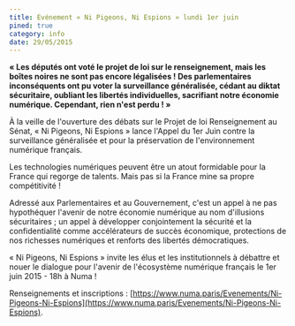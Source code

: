 ```yaml
---
title: Evénement « Ni Pigeons, Ni Espions » lundi 1er juin
pined: true
category: info
date: 29/05/2015
---
```


**« Les députés ont voté le projet de loi sur le renseignement, mais les boîtes noires ne sont pas encore légalisées !
Des parlementaires inconséquents ont pu voter la surveillance généralisée, cédant au diktat sécuritaire, oubliant les libertés individuelles, sacrifiant notre économie numérique.
Cependant, rien n'est perdu ! »**

À la veille de l'ouverture des débats sur le Projet de loi Renseignement au Sénat, « Ni Pigeons, Ni Espions » lance l'Appel du 1er Juin contre la surveillance généralisée et pour la préservation de l'environnement numérique français.

Les technologies numériques peuvent être un atout formidable pour la France qui regorge de talents. Mais pas si la France mine sa propre compétitivité !

Adressé aux Parlementaires et au Gouvernement, c'est un appel à ne pas hypothéquer l'avenir de notre économie numérique au nom d'illusions sécuritaires ; un appel à développer conjointement la sécurité et la confidentialité comme accélérateurs de succès économique, protections de nos richesses numériques et renforts des libertés démocratiques.

« Ni Pigeons, Ni Espions » invite les élus et les institutionnels à débattre et nouer le dialogue pour l'avenir de l'écosystème numérique français le 1er juin 2015 - 18h à Numa !

Renseignements et inscriptions : [https://www.numa.paris/Evenements/Ni-Pigeons-Ni-Espions](https://www.numa.paris/Evenements/Ni-Pigeons-Ni-Espions).
